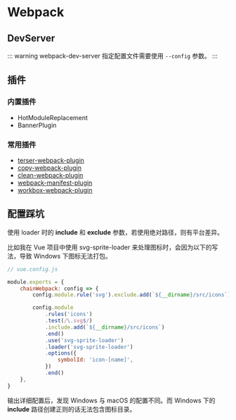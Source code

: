 # Webpack

## DevServer

::: warning
webpack-dev-server 指定配置文件需要使用 `--config` 参数。
:::

## 插件

### 内置插件

-   HotModuleReplacement
-   BannerPlugin

### 常用插件

-   [terser-webpack-plugin](https://github.com/webpack-contrib/terser-webpack-plugin)
-   [copy-webpack-plugin](https://github.com/webpack-contrib/copy-webpack-plugin)
-   [clean-webpack-plugin](https://github.com/johnagan/clean-webpack-plugin)
-   [webpack-manifest-plugin](https://github.com/danethurber/webpack-manifest-plugin)
-   [workbox-webpack-plugin](https://github.com/googlechrome/workbox)

## 配置踩坑

使用 loader 时的 **include** 和 **exclude** 参数，若使用绝对路径，则有平台差异。

比如我在 Vue 项目中使用 svg-sprite-loader 来处理图标时，会因为以下的写法，导致 Windows 下图标无法打包。

```js
// vue.config.js

module.exports = {
    chainWebpack: config => {
        config.module.rule('svg').exclude.add(`${__dirname}/src/icons`).end()

        config.module
            .rules('icons')
            .test(/\.svg$/)
            .include.add(`${__dirname}/src/icons`)
            .end()
            .use('svg-sprite-loader')
            .loader('svg-sprite-loader')
            .options({
                symbolId: 'icon-[name]',
            })
            .end()
    },
}
```

输出详细配置后，发现 Windows 与 macOS 的配置不同。而 Windows 下的 **include** 路径创建正则的话无法包含图标目录。
